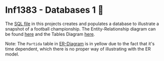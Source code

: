 # Inf1383 - Databases 1 📓

The [SQL file] in this projects creates and populates a database to illustrate a snapshot of a football championship. The Entity-Relationship diagram can be found [here][1] and the Tables Diagram [here][2].

Note: The `Partida` table in [ER-Diagram][1] is in yellow due to the fact that it's time dependent, which there is no proper way of illustrating  with the ER model.

[SQL file]: db.sql
[1]: Images/ER-Diagram.png
[2]: Images/Tables-Diagram.png